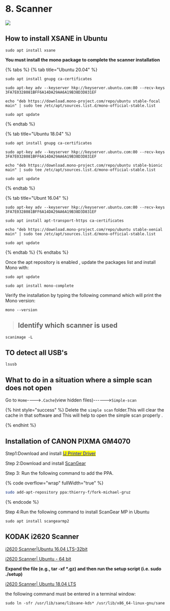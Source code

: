 # 8. Scanner

![](../.gitbook/assets/8898-document-scanner.gif)

## How to install XSANE in Ubuntu

```
sudo apt install xsane
```

**You must install the mono package to complete the scanner installation**

{% tabs %}
{% tab title="Ubuntu 20.04" %}
```
sudo apt install gnupg ca-certificates
```

```
sudo apt-key adv --keyserver hkp://keyserver.ubuntu.com:80 --recv-keys 3FA7E0328081BFF6A14DA29AA6A19B38D3D831EF
```

```
echo "deb https://download.mono-project.com/repo/ubuntu stable-focal main" | sudo tee /etc/apt/sources.list.d/mono-official-stable.list
```

```
sudo apt update
```


{% endtab %}

{% tab title="Ubuntu 18.04" %}
```
sudo apt install gnupg ca-certificates
```

```
sudo apt-key adv --keyserver hkp://keyserver.ubuntu.com:80 --recv-keys 3FA7E0328081BFF6A14DA29AA6A19B38D3D831EF
```

```
echo "deb https://download.mono-project.com/repo/ubuntu stable-bionic main" | sudo tee /etc/apt/sources.list.d/mono-official-stable.list
```

```
sudo apt update
```


{% endtab %}

{% tab title="Ubunt 16.04" %}
```
sudo apt-key adv --keyserver hkp://keyserver.ubuntu.com:80 --recv-keys 3FA7E0328081BFF6A14DA29AA6A19B38D3D831EF

```

```
sudo apt install apt-transport-https ca-certificates
```

```
echo "deb https://download.mono-project.com/repo/ubuntu stable-xenial main" | sudo tee /etc/apt/sources.list.d/mono-official-stable.list

```

```
sudo apt update
```
{% endtab %}
{% endtabs %}

Once the apt repository is enabled , update the packages list and install Mono with:

```
sudo apt update
```

```
sudo apt install mono-complete
```

Verify the installation by typing the following command which will print the Mono version:

```
mono --version
```



> ## Identify which scanner is used

```
scanimage -L
```



## TO detect all USB's

```
lsusb
```

## What to do in a situation where a simple scan does not open

Go to `Home`---->`.Cache`(view hidden files)------>`Simple-scan`

{% hint style="success" %}
Delete the `simple scan` folder.This will clear the cache in that software and This will help to open the simple scan properly .


{% endhint %}

## Installation of CANON PIXMA GM4070

Step1:Download and install [<mark style="color:blue;">IJ Printer Driver</mark>](https://in.canon/en/support/0101073801?model=3111C)

Step 2:Download and install [ScanGear](https://in.canon/en/support/0101074101?model=3111C)

Step 3: Run the following command to add the PPA.

{% code overflow="wrap" fullWidth="true" %}
```bash
sudo add-apt-repository ppa:thierry-f/fork-michael-gruz
```
{% endcode %}

Step 4:Run the following command to install ScanGear MP in Ubuntu

```
sudo apt install scangearmp2
```

## KODAK i2620 Scanner

[i2620 Scanner|Ubuntu 16.04 LTS-32bit](https://resources.kodakalaris.com/docimaging/drivers/LinuxSoftware\_i2000\_v4.14.i586.deb.tar.gz)

[i2620 Scanner| Ubuntu - 64 bit](https://resources.kodakalaris.com/docimaging/drivers/LinuxSoftware\_i2000\_v4.14.x86\_64.deb.tar.gz)

**Expand the file (e.g., tar -xf \*.gz) and then run the setup script (i.e. sudo ./setup)**

[i2620 Scanner| Ubuntu 18.04 LTS](https://resources.kodakalaris.com/docimaging/drivers/LinuxSoftware\_i2000\_v4.14.x86\_64.deb.tar.gz)&#x20;

the following command must be entered in a terminal window:

```
sudo ln -sfr /usr/lib/sane/libsane-kds* /usr/lib/x86_64-linux-gnu/sane
```

